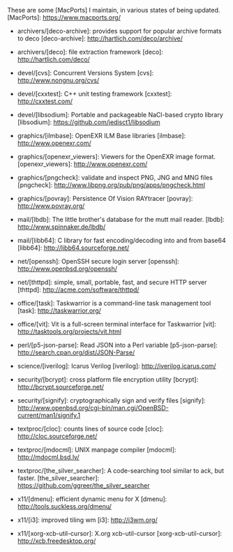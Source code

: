 These are some [MacPorts] I maintain, in various states of being updated.
[MacPorts]: https://www.macports.org/


 - archivers/[deco-archive]: provides support for popular archive formats to deco
[deco-archive]: http://hartlich.com/deco/archive/

 - archivers/[deco]: file extraction framework
[deco]: http://hartlich.com/deco/

 - devel/[cvs]: Concurrent Versions System
[cvs]: http://www.nongnu.org/cvs/

 - devel/[cxxtest]: C++ unit testing framework
[cxxtest]: http://cxxtest.com/

 - devel/[libsodium]: Portable and packageable NaCl-based crypto library
[libsodium]: https://github.com/jedisct1/libsodium

 - graphics/[ilmbase]: OpenEXR ILM Base libraries
[ilmbase]: http://www.openexr.com/

 - graphics/[openexr_viewers]: Viewers for the OpenEXR image format.
[openexr_viewers]: http://www.openexr.com/

 - graphics/[pngcheck]: validate and inspect PNG, JNG and MNG files
[pngcheck]: http://www.libpng.org/pub/png/apps/pngcheck.html

 - graphics/[povray]: Persistence Of Vision RAYtracer
[povray]: http://www.povray.org/

 - mail/[lbdb]: The little brother's database for the mutt mail reader.
[lbdb]: http://www.spinnaker.de/lbdb/

 - mail/[libb64]: C library for fast encoding/decoding into and from base64
[libb64]: http://libb64.sourceforge.net/

 - net/[openssh]: OpenSSH secure login server
[openssh]: http://www.openbsd.org/openssh/

 - net/[thttpd]: simple, small, portable, fast, and secure HTTP server
[thttpd]: http://acme.com/software/thttpd/

 - office/[task]: Taskwarrior is a command-line task management tool
[task]: http://taskwarrior.org/

 - office/[vit]: Vit is a full-screen terminal interface for Taskwarrior
[vit]: http://tasktools.org/projects/vit.html

 - perl/[p5-json-parse]: Read JSON into a Perl variable
[p5-json-parse]: http://search.cpan.org/dist/JSON-Parse/

 - science/[iverilog]: Icarus Verilog
[iverilog]: http://iverilog.icarus.com/

 - security/[bcrypt]: cross platform file encryption utility
[bcrypt]: http://bcrypt.sourceforge.net/

 - security/[signify]: cryptographically sign and verify files
[signify]: http://www.openbsd.org/cgi-bin/man.cgi/OpenBSD-current/man1/signify.1

 - textproc/[cloc]: counts lines of source code
[cloc]: http://cloc.sourceforge.net/

 - textproc/[mdocml]: UNIX manpage compiler
[mdocml]: http://mdocml.bsd.lv/

 - textproc/[the_silver_searcher]: A code-searching tool similar to ack, but faster.
[the_silver_searcher]: https://github.com/ggreer/the_silver_searcher

 - x11/[dmenu]: efficient dynamic menu for X
[dmenu]: http://tools.suckless.org/dmenu/

 - x11/[i3]: improved tiling wm
[i3]: http://i3wm.org/

 - x11/[xorg-xcb-util-cursor]: X.org xcb-util-cursor
[xorg-xcb-util-cursor]: http://xcb.freedesktop.org/

